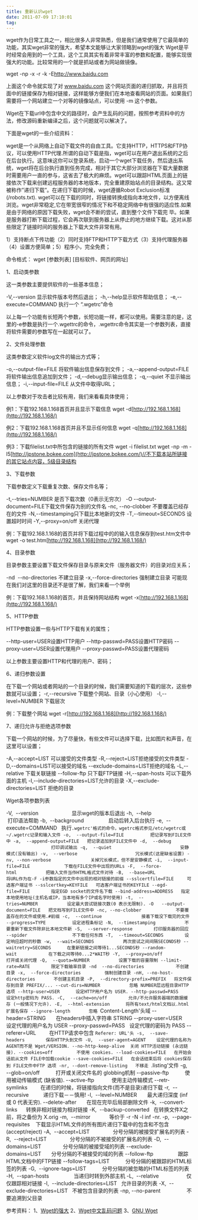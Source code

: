 ```yaml
---
title: 重新认识wget
date: 2011-07-09 17:10:01
tag: 
---
```


wget作为日常工具之一，相比很多人非常熟悉，但是我们通常使用了它最简单的功能，其实wget非常的强大，希望本文能够让大家领略到wget的强大
Wget是平时经常会用到的一个工具，这个工具其实有着非常丰富的参数和配置，能够实现很强大的功能。比较常用的一个就是抓站或者为网站做镜像。


wget -np -x -r -k -E[http://](http://wiki.intra.weibo.com/%E9%A6%96%E9%A1%B5)www.baidu.com


上面这个命令就实现了对 www.baidu.com 这个网站页面的递归抓取，并且将页面中的链接保存为相对链接，这样能够方便我们在本地查看网站的页面。如果我们需要将一个网站建立一个对等的镜像站点，可以使用 -m 这个参数。


Wget在下载url中包含中文的路径时，会产生乱码的问题，按照参考资料中的方法，修改源码重新编译之后，这个问题就可以解决了。


下面是wget的一些介绍资料：


wget是一个从网络上自动下载文件的自由工具。它支持HTTP，HTTPS和FTP协议，可以使用HTTP代理.所谓的自动下载是指，wget可以在用户退出系统的之后在后台执行。这意味这你可以登录系统，启动一个wget下载任务，然后退出系统，wget将在后台执行直到任务完成，相对于其它大部分浏览器在下载大量数据时需要用户一直的参与，这省去了极大的麻烦。wget可以跟踪HTML页面上的链接依次下载来创建远程服务器的本地版本，完全重建原始站点的目录结构。这又常被称作”递归下载”。在递归下载的时候，wget遵循Robot Exclusion标准(/robots.txt). wget可以在下载的同时，将链接转换成指向本地文件，以方便离线浏览。wget非常稳定,它在带宽很窄的情况下和不稳定网络中有很强的适应性.如果是由于网络的原因下载失败，wget会不断的尝试，直到整个文件下载完 毕。如果是服务器打断下载过程，它会再次联到服务器上从停止的地方继续下载。这对从那些限定了链接时间的服务器上下载大文件非常有用。


1）支持断点下传功能（2）同时支持FTP和HTTP下载方式（3）支持代理服务器（4）设置方便简单；5）程序小，完全免费；


命令格式：
wget [参数列表] [目标软件、网页的网址]


1、启动类参数


这一类参数主要提供软件的一些基本信息；


-V,--version 显示软件版本号然后退出；
-h,--help显示软件帮助信息；
-e,--execute=COMMAND 执行一个 “.wgetrc”命令


以上每一个功能有长短两个参数，长短功能一样，都可以使用。需要注意的是，这里的-e参数是执行一个.wgettrc的命令，.wgettrc命令其实是一个参数列表，直接将软件需要的参数写在一起就可以了。


2、文件处理参数


这类参数定义软件log文件的输出方式等；


-o,--output-file=FILE 将软件输出信息保存到文件；
-a,--append-output=FILE将软件输出信息追加到文件；
-d,--debug显示输出信息；
-q,--quiet 不显示输出信息；
-i,--input-file=FILE 从文件中取得URL；


以上参数对于攻击者比较有用，我们来看看具体使用；


例1：下载192.168.1.168首页并且显示下载信息
wget -d[http://192.168.1.168](http://192.168.1.168/)


例2：下载192.168.1.168首页并且不显示任何信息
wget -q[http://192.168.1.168](http://192.168.1.168/)


例3：下载filelist.txt中所包含的链接的所有文件
wget -i filelist.txt
wget -np -m -l5[http://jpstone.bokee.com](http://jpstone.bokee.com/)//不下载本站所链接的其它站点内容，5级目录结构


3、下载参数


下载参数定义下载重复次数、保存文件名等；


-t,--tries=NUMBER 是否下载次数（0表示无穷次）
-O --output-document=FILE下载文件保存为别的文件名
-nc, --no-clobber 不要覆盖已经存在的文件
-N,--timestamping只下载比本地新的文件
-T,--timeout=SECONDS 设置超时时间
-Y,--proxy=on/off 关闭代理


例：下载192.168.1.168的首页并将下载过程中的的输入信息保存到test.htm文件中
wget -o test.htm[http://192.168.1.168](http://192.168.1.168/)


4、目录参数


目录参数主要设置下载文件保存目录与原来文件（服务器文件）的目录对应关系；


-nd  --no-directories 不建立目录
-x,--force-directories 强制建立目录
可能现在我们对这里的目录还不是很了解，我们来看一个举例


例：下载192.168.1.168的首页，并且保持网站结构
wget -x[http://192.168.1.168](http://192.168.1.168/)


5、HTTP参数


HTTP参数设置一些与HTTP下载有关的属性；


--http-user=USER设置HTTP用户
--http-passwd=PASS设置HTTP密码
--proxy-user=USER设置代理用户
--proxy-passwd=PASS设置代理密码


以上参数主要设置HTTP和代理的用户、密码；


6、递归参数设置


在下载一个网站或者网站的一个目录的时候，我们需要知道的下载的层次，这些参数就可以设置；
-r,--recursive 下载整个网站、目录（小心使用）
-l,--level=NUMBER 下载层次


例：下载整个网站
wget -r[http://192.168.1.168](http://192.168.1.168/)


7、递归允许与拒绝选项参数


下载一个网站的时候，为了尽量快，有些文件可以选择下载，比如图片和声音，在这里可以设置；


-A,--accept=LIST 可以接受的文件类型
-R,--reject=LIST拒绝接受的文件类型
-D,--domains=LIST可以接受的域名
--exclude-domains=LIST拒绝的域名
-L,--relative 下载关联链接
--follow-ftp 只下载FTP链接
-H,--span-hosts 可以下载外面的主机
-I,--include-directories=LIST允许的目录
-X,--exclude-directories=LIST 拒绝的目录


Wget各项参数列表


-V,  --version                       显示wget的版本后退出
-h,  --help                            打印语法帮助
-b,  --background                 启动后转入后台执行
-e,  --execute=COMMAND   执行`.wgetrc'格式的命令，wgetrc格式参见/etc/wgetrc或~/.wgetrc记录和输入文件
-o,  --output-file=FILE          把记录写到FILE文件中
-a,  --append-output=FILE   把记录追加到FILE文件中
-d,  --debug                        打印调试输出
-q,  --quiet                          安静模式(没有输出)
-v,  --verbose                      冗长模式(这是缺省设置)
-nv, --non-verbose               关掉冗长模式，但不是安静模式
-i,  --input-file=FILE             下载在FILE文件中出现的URLs
-F,  --force-html           把输入文件当作HTML格式文件对待
-B,  --base=URL             将URL作为在-F -i参数指定的文件中出现的相对链接的前缀
--sslcertfile=FILE     可选客户端证书
--sslcertkey=KEYFILE   可选客户端证书的KEYFILE
--egd-file=FILE        指定EGD socket的文件名下载
--bind-address=ADDRESS   指定本地使用地址(主机名或IP，当本地有多个IP或名字时使用)
-t,  --tries=NUMBER           设定最大尝试链接次数(0 表示无限制).
-O   --output-document=FILE   把文档写到FILE文件中
-nc, --no-clobber             不要覆盖存在的文件或使用.#前缀
-c,  --continue               接着下载没下载完的文件
--progress=TYPE          设定进程条标记
-N,  --timestamping           不要重新下载文件除非比本地文件新
-S,  --server-response        打印服务器的回应
--spider                 不下载任何东西
-T,  --timeout=SECONDS        设定响应超时的秒数
-w,  --wait=SECONDS           两次尝试之间间隔SECONDS秒
--waitretry=SECONDS      在重新链接之间等待1...SECONDS秒
--random-wait            在下载之间等待0...2*WAIT秒
-Y,  --proxy=on/off           打开或关闭代理
-Q,  --quota=NUMBER           设置下载的容量限制
--limit-rate=RATE        限定下载输率目录
-nd  --no-directories            不创建目录
-x,  --force-directories         强制创建目录
-nH, --no-host-directories       不创建主机目录
-P,  --directory-prefix=PREFIX   将文件保存到目录 PREFIX/...
--cut-dirs=NUMBER           忽略 NUMBER层远程目录HTTP 选项
--http-user=USER      设定HTTP用户名为 USER.
--http-passwd=PASS    设定http密码为 PASS.
-C,  --cache=on/off        允许/不允许服务器端的数据缓存 (一般情况下允许).
-E,  --html-extension      将所有text/html文档以.html扩展名保存
--ignore-length       忽略 `Content-Length'头域
--header=STRING       在headers中插入字符串 STRING
--proxy-user=USER     设定代理的用户名为 USER
--proxy-passwd=PASS   设定代理的密码为 PASS
--referer=URL         在HTTP请求中包含 `Referer: URL'头
-s,  --save-headers        保存HTTP头到文件
-U,  --user-agent=AGENT    设定代理的名称为 AGENT而不是 Wget/VERSION.
--no-http-keep-alive  关闭 HTTP活动链接 (永远链接).
--cookies=off         不使用 cookies.
--load-cookies=FILE   在开始会话前从文件 FILE中加载cookie
--save-cookies=FILE   在会话结束后将 cookies保存到 FILE文件中FTP 选项
-nr, --dont-remove-listing   不移走 `.listing'文件
-g,  --glob=on/off           打开或关闭文件名的 globbing机制
--passive-ftp           使用被动传输模式 (缺省值).
--active-ftp            使用主动传输模式
--retr-symlinks         在递归的时候，将链接指向文件(而不是目录)递归下载
-r,  --recursive          递归下载－－慎用!
-l,  --level=NUMBER       最大递归深度 (inf 或 0 代表无穷).
--delete-after       在现在完毕后局部删除文件
-k,  --convert-links      转换非相对链接为相对链接
-K,  --backup-converted   在转换文件X之前，将之备份为 X.orig
-m,  --mirror             等价于 -r -N -l inf -nr.
-p,  --page-requisites    下载显示HTML文件的所有图片递归下载中的包含和不包含(accept/reject)
-A,  --accept=LIST                分号分隔的被接受扩展名的列表
-R,  --reject=LIST                分号分隔的不被接受的扩展名的列表
-D,  --domains=LIST               分号分隔的被接受域的列表
--exclude-domains=LIST       分号分隔的不被接受的域的列表
--follow-ftp                 跟踪HTML文档中的FTP链接
--follow-tags=LIST           分号分隔的被跟踪的HTML标签的列表
-G,  --ignore-tags=LIST           分号分隔的被忽略的HTML标签的列表
-H,  --span-hosts                 当递归时转到外部主机
-L,  --relative                   仅仅跟踪相对链接
-I,  --include-directories=LIST   允许目录的列表
-X,  --exclude-directories=LIST   不被包含目录的列表
-np, --no-parent                  不要追溯到父目录


参考资料：
1、[Wget的强大](http://opkeep.com/system/linux/wget-command.html)
2、[Wget中文乱码问题](http://blog.csdn.net/DevPlus/article/details/6246707)
3、[GNU Wget](http://www.gnu.org/s/wget/)













